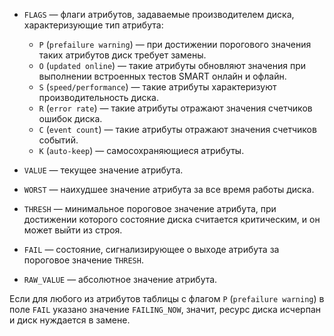 * `FLAGS` — флаги атрибутов, задаваемые производителем диска, характеризующие тип атрибута:

    * `P` (`prefailure warning`) — при достижении порогового значения таких атрибутов диск требует замены.
    * `O` (`updated online`) — такие атрибуты обновляют значения при выполнении встроенных тестов SMART онлайн и офлайн.
    * `S` (`speed/performance`) — такие атрибуты характеризуют производительность диска.
    * `R` (`error rate`) — такие атрибуты отражают значения счетчиков ошибок диска.
    * `C` (`event count`) — такие атрибуты отражают значения счетчиков событий.
    * `K` (`auto-keep`) — самосохраняющиеся атрибуты.
* `VALUE` — текущее значение атрибута.
* `WORST` — наихудшее значение атрибута за все время работы диска.
* `THRESH` — минимальное пороговое значение атрибута, при достижении которого состояние диска считается критическим, и он может выйти из строя.
* `FAIL` — состояние, сигнализирующее о выходе атрибута за пороговое значение `THRESH`.
* `RAW_VALUE` — абсолютное значение атрибута.

Если для любого из атрибутов таблицы с флагом `P` (`prefailure warning`) в поле `FAIL` указано значение `FAILING_NOW`, значит, ресурс диска исчерпан и диск нуждается в замене.
